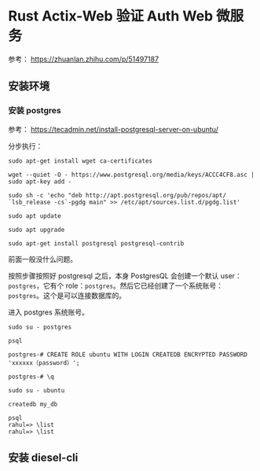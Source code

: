 # Rust Actix-Web 验证 Auth Web 微服务

参考： https://zhuanlan.zhihu.com/p/51497187

## 安装环境

### 安装 postgres
参考： https://tecadmin.net/install-postgresql-server-on-ubuntu/

分步执行：
```shell
sudo apt-get install wget ca-certificates

wget --quiet -O - https://www.postgresql.org/media/keys/ACCC4CF8.asc | sudo apt-key add -

sudo sh -c 'echo "deb http://apt.postgresql.org/pub/repos/apt/ `lsb_release -cs`-pgdg main" >> /etc/apt/sources.list.d/pgdg.list'

sudo apt update

sudo apt upgrade

sudo apt-get install postgresql postgresql-contrib
```

前面一般没什么问题。

按照步骤按照好 postgresql 之后，本身 PostgresQL 会创建一个默认 user：`postgres`，它有个 role：`postgres`。然后它已经创建了一个系统账号：`postgres`。这个是可以连接数据库的。

进入 postgres 系统账号。

```shell
sudo su - postgres

psql

postgres-# CREATE ROLE ubuntu WITH LOGIN CREATEDB ENCRYPTED PASSWORD 'xxxxxx（password）';

postgres-# \q

sudo su - ubuntu

createdb my_db

psql
rahul=> \list
rahul=> \list
```
## 安装 diesel-cli
